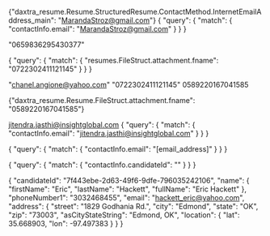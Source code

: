 {"daxtra_resume.Resume.StructuredResume.ContactMethod.InternetEmailAddress_main": "MarandaStroz@gmail.com"}
{
    "query": {
        "match": {
            "contactInfo.email": "MarandaStroz@gmail.com"
        }
    }
}


"0659836295430377"

{
    "query": {
        "match": {
            "resumes.FileStruct.attachment.fname": "0722302411121145"
        }
    }
}

"chanel.angione@yahoo.com"
"0722302411121145"
0589220167041585

{"daxtra_resume.Resume.FileStruct.attachment.fname": "0589220167041585"}



jitendra.jasthi@insightglobal.com
{
    "query": {
        "match": {
            "contactInfo.email": "jitendra.jasthi@insightglobal.com"
        }
    }
}

{
    "query": {
        "match": {
            "contactInfo.email": "[email_address]"
        }
    }
}

{
    "query": {
        "match": {
            "contactInfo.candidateId": ""
        }
    }
}


{
 "candidateId": "7f443ebe-2d63-49f6-9dfe-796035242106",
 "name": {
  "firstName": "Eric",
  "lastName": "Hackett",
  "fullName": "Eric Hackett"
 },
 "phoneNumber1": "3032468455",
 "email": "hackett_eric@yahoo.com",
 "address": {
  "street": "1829 Godhania Rd.",
  "city": "Edmond",
  "state": "OK",
  "zip": "73003",
  "asCityStateString": "Edmond, OK",
  "location": {
   "lat": 35.668903,
   "lon": -97.497383
  }
 }
}